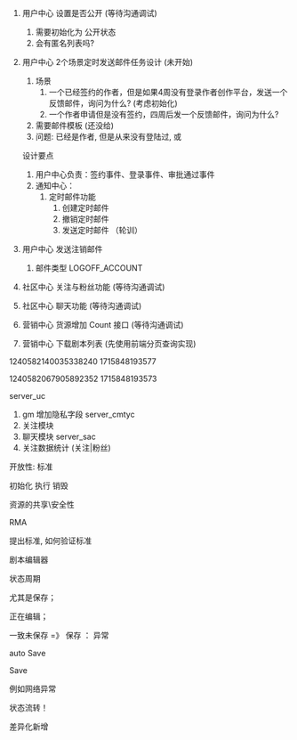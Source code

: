 1. 用户中心 设置是否公开 (等待沟通调试)
   1. 需要初始化为 公开状态
   1. 会有匿名列表吗?

2. 用户中心 2个场景定时发送邮件任务设计 (未开始)
   1. 场景
      1. 一个已经签约的作者，但是如果4周没有登录作者创作平台，发送一个反馈邮件，询问为什么? (考虑初始化)
      2. 一个作者申请但是没有签约，四周后发一个反馈邮件，询问为什么?
   2. 需要邮件模板 (还没给)
   3. 问题: 已经是作者, 但是从来没有登陆过, 或
   
   设计要点
   1. 用户中心负责：签约事件、登录事件、审批通过事件
   2. 通知中心：
      1. 定时邮件功能
         1. 创建定时邮件
         2. 撤销定时邮件
         3. 发送定时邮件 （轮训）
   

3. 用户中心 发送注销邮件
   1. 邮件类型 LOGOFF_ACCOUNT

4. 社区中心 关注与粉丝功能  (等待沟通调试)

5. 社区中心 聊天功能  (等待沟通调试)

6. 营销中心 货源增加 Count 接口  (等待沟通调试)

7. 营销中心 下载剧本列表 (先使用前端分页查询实现)

1240582140035338240
1715848193577

1240582067905892352
1715848193573


server_uc
1. gm 增加隐私字段
server_cmtyc
1. 关注模块
2. 聊天模块
server_sac
1. 关注数据统计 (关注|粉丝)




开放性: 标准

初始化
执行
销毁

资源的共享\安全性 

RMA


提出标准, 如何验证标准


剧本编辑器

状态周期

尤其是保存；

正在编辑；

一致未保存 =》 保存 ： 异常

auto Save

Save

例如网络异常

状态流转！

差异化新增